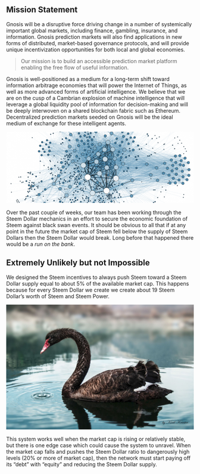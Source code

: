 ## Mission Statement

Gnosis will be a disruptive force driving change in a number of systemically important global
markets, including finance, gambling, insurance, and information. Gnosis prediction markets will
also find applications in new forms of distributed, market-based governance protocols, and will
provide unique incentivization opportunities for both local and global economies.

> Our mission is to build an accessible prediction market platform enabling the free
> flow of useful information.

Gnosis is well-positioned as a medium for a long-term shift toward information arbitrage
economies that will power the Internet of Things, as well as more advanced forms of artificial
intelligence. We believe that we are on the cusp of a Cambrian explosion of machine intelligence
that will leverage a global liquidity pool of information for decision-making and will be deeply
interwoven on a shared blockchain fabric such as Ethereum. Decentralized prediction markets seeded
on Gnosis will be the ideal medium of exchange for these intelligent agents.

![](images/node.png)



Over the past couple of weeks, our team has been working through the Steem Dollar mechanics in an effort to secure the economic foundation of Steem against black swan events. It should be obvious to all that if at any point in the future the market cap of Steem fell below the supply of Steem Dollars then the Steem Dollar would break. Long before that happened there would be a *run on the bank*.

## Extremely Unlikely but not Impossible

We designed the Steem incentives to always push Steem toward a Steem Dollar supply equal to about 5% of the available market cap. This happens because for every Steem Dollar we create we create about 19 Steem Dollar’s worth of Steem and Steem Power.

![swan](images/swan.jpg)

This system works well when the market cap is rising or relatively stable, but there is one edge case which could cause the system to unravel. When the market cap falls and pushes the Steem Dollar ratio to dangerously high levels (20% or more of market cap), then the network must start paying off its “debt” with “equity” and reducing the Steem Dollar supply.